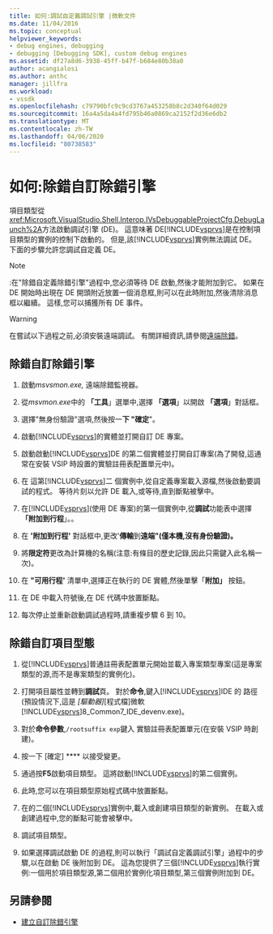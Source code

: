 ```yaml
---
title: 如何:調試自定義調試引擎 |微軟文件
ms.date: 11/04/2016
ms.topic: conceptual
helpviewer_keywords:
- debug engines, debugging
- debugging [Debugging SDK], custom debug engines
ms.assetid: df27a8d6-3938-45ff-b47f-b684e80b38a0
author: acangialosi
ms.author: anthc
manager: jillfra
ms.workload:
- vssdk
ms.openlocfilehash: c79790bfc9c9cd3767a453258b8c2d340f64d029
ms.sourcegitcommit: 16a4a5da4a4fd795b46a0869ca2152f2d36e6db2
ms.translationtype: MT
ms.contentlocale: zh-TW
ms.lasthandoff: 04/06/2020
ms.locfileid: "80738583"
---
```

# <a name="how-to-debug-a-custom-debug-engine"></a>如何:除錯自訂除錯引擎
項目類型從<xref:Microsoft.VisualStudio.Shell.Interop.IVsDebuggableProjectCfg.DebugLaunch%2A>方法啟動調試引擎 (DE)。 這意味著 DE[!INCLUDE[vsprvs](../../code-quality/includes/vsprvs_md.md)]是在控制項目類型的實例的控制下啟動的。 但是,該[!INCLUDE[vsprvs](../../code-quality/includes/vsprvs_md.md)]實例無法調試 DE。 下面的步驟允許您調試自定義 DE。

> [!NOTE]
> :在"除錯自定義除錯引擎"過程中,您必須等待 DE 啟動,然後才能附加到它。 如果在 DE 開始時出現在 DE 開頭附近放置一個消息框,則可以在此時附加,然後清除消息框以繼續。 這樣,您可以捕獲所有 DE 事件。

> [!WARNING]
> 在嘗試以下過程之前,必須安裝遠端調試。 有關詳細資訊,請參閱[遠端除錯](../../debugger/remote-debugging.md)。

## <a name="debug-a-custom-debug-engine"></a>除錯自訂除錯引擎

1. 啟動*msvsmon.exe,* 遠端除錯監視器。

2. 從*msvmon.exe*中的 **「工具**」選單中,選擇 **「選項**」以開啟 **「選項**」對話框。

3. 選擇"無身份驗證"選項,然後按一**下 "確定**"。

4. 啟動[!INCLUDE[vsprvs](../../code-quality/includes/vsprvs_md.md)]的實體並打開自訂 DE 專案。

5. 啟動啟動[!INCLUDE[vsprvs](../../code-quality/includes/vsprvs_md.md)]DE 的第二個實體並打開自訂專案(為了開發,這通常在安裝 VSIP 時設置的實驗註冊表配置單元中)。

6. 在 這第[!INCLUDE[vsprvs](../../code-quality/includes/vsprvs_md.md)]二 個實例中,從自定義專案載入源檔,然後啟動要調試的程式。 等待片刻以允許 DE 載入,或等待,直到斷點被擊中。

7. 在[!INCLUDE[vsprvs](../../code-quality/includes/vsprvs_md.md)](使用 DE 專案)的第一個實例中,從**調試**功能表中選擇 **「附加到行程**」。。

8. 在 **'附加到行程'** 對話框中,更改'**傳輸**到**遠端"(僅本機,沒有身份驗證)。**

9. 將**限定符**更改為計算機的名稱(注意:有條目的歷史記錄,因此只需鍵入此名稱一次)。

10. 在 **"可用行程'** 清單中,選擇正在執行的 DE 實體,然後單擊「**附加」** 按鈕。

11. 在 DE 中載入符號後,在 DE 代碼中放置斷點。

12. 每次停止並重新啟動調試過程時,請重複步驟 6 到 10。

## <a name="debug-a-custom-project-type"></a>除錯自訂項目型態

1. 從[!INCLUDE[vsprvs](../../code-quality/includes/vsprvs_md.md)]普通註冊表配置單元開始並載入專案類型專案(這是專案類型的源,而不是專案類型的實例化)。

2. 打開項目屬性並轉到**調試**頁。 對於**命令**,鍵入[!INCLUDE[vsprvs](../../code-quality/includes/vsprvs_md.md)]IDE 的 路徑(預設情況下,這是 *[驅動器]*[程式檔]微軟[!INCLUDE[vsprvs](../../code-quality/includes/vsprvs_md.md)]8_Common7_IDE_devenv.exe)。

3. 對於**命令參數**,`/rootsuffix exp`鍵入 實驗註冊表配置單元(在安裝 VSIP 時創建)。

4. 按一下 [確定] **** 以接受變更。

5. 通過按**F5**啟動項目類型。 這將啟動[!INCLUDE[vsprvs](../../code-quality/includes/vsprvs_md.md)]的第二個實例。

6. 此時,您可以在項目類型原始程式碼中放置斷點。

7. 在的二個[!INCLUDE[vsprvs](../../code-quality/includes/vsprvs_md.md)]實例中,載入或創建項目類型的新實例。 在載入或創建過程中,您的斷點可能會被擊中。

8. 調試項目類型。

9. 如果選擇調試啟動 DE 的過程,則可以執行「調試自定義調試引擎」過程中的步驟,以在啟動 DE 後附加到 DE。 這為您提供了三個[!INCLUDE[vsprvs](../../code-quality/includes/vsprvs_md.md)]執行實例:一個用於項目類型源,第二個用於實例化項目類型,第三個實例附加到 DE。

## <a name="see-also"></a>另請參閱
- [建立自訂除錯引擎](../../extensibility/debugger/creating-a-custom-debug-engine.md)
